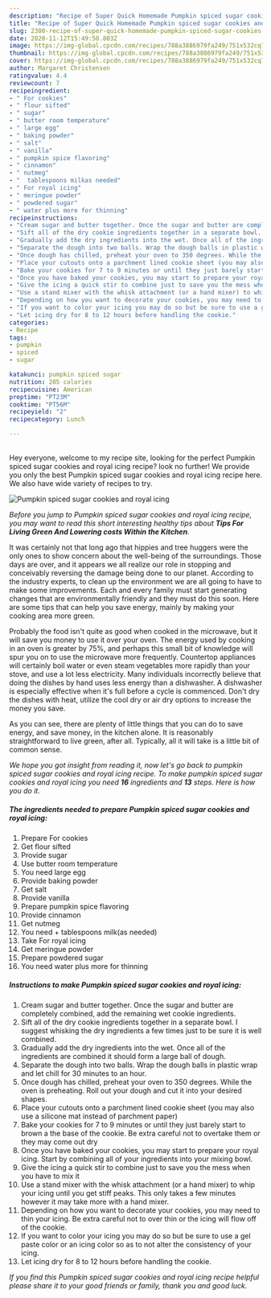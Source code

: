 ```yaml
---
description: "Recipe of Super Quick Homemade Pumpkin spiced sugar cookies and royal icing"
title: "Recipe of Super Quick Homemade Pumpkin spiced sugar cookies and royal icing"
slug: 2300-recipe-of-super-quick-homemade-pumpkin-spiced-sugar-cookies-and-royal-icing
date: 2020-11-12T15:49:50.803Z
image: https://img-global.cpcdn.com/recipes/788a3886979fa249/751x532cq70/pumpkin-spiced-sugar-cookies-and-royal-icing-recipe-main-photo.jpg
thumbnail: https://img-global.cpcdn.com/recipes/788a3886979fa249/751x532cq70/pumpkin-spiced-sugar-cookies-and-royal-icing-recipe-main-photo.jpg
cover: https://img-global.cpcdn.com/recipes/788a3886979fa249/751x532cq70/pumpkin-spiced-sugar-cookies-and-royal-icing-recipe-main-photo.jpg
author: Margaret Christensen
ratingvalue: 4.4
reviewcount: 7
recipeingredient:
- " For cookies"
- " flour sifted"
- " sugar"
- " butter room temperature"
- " large egg"
- " baking powder"
- " salt"
- " vanilla"
- " pumpkin spice flavoring"
- " cinnamon"
- " nutmeg"
- "  tablespoons milkas needed"
- " For royal icing"
- " meringue powder"
- " powdered sugar"
- " water plus more for thinning"
recipeinstructions:
- "Cream sugar and butter together. Once the sugar and butter are completely combined, add the remaining wet cookie ingredients."
- "Sift all of the dry cookie ingredients together in a separate bowl. I suggest whisking the dry ingredients a few times just to be sure it is well combined."
- "Gradually add the dry ingredients into the wet. Once all of the ingredients are combined it should form a large ball of dough."
- "Separate the dough into two balls. Wrap the dough balls in plastic wrap and let chill for 30 minutes to an hour."
- "Once dough has chilled, preheat your oven to 350 degrees. While the oven is preheating. Roll out your dough and cut it into your desired shapes."
- "Place your cutouts onto a parchment lined cookie sheet (you may also use a silicone mat instead of parchment paper)"
- "Bake your cookies for 7 to 9 minutes or until they just barely start to brown a the base of the cookie. Be extra careful not to overtake them or they may come out dry"
- "Once you have baked your cookies, you may start to prepare your royal icing. Start by combining all of your ingredients into your mixing bowl."
- "Give the icing a quick stir to combine just to save you the mess when you have to mix it"
- "Use a stand mixer with the whisk attachment (or a hand mixer) to whip your icing until you get stiff peaks. This only takes a few minutes however it may take more with a hand mixer."
- "Depending on how you want to decorate your cookies, you may need to thin your icing. Be extra careful not to over thin or the icing will flow off of the cookie."
- "If you want to color your icing you may do so but be sure to use a gel paste color or an icing color so as to not alter the consistency of your icing."
- "Let icing dry for 8 to 12 hours before handling the cookie."
categories:
- Recipe
tags:
- pumpkin
- spiced
- sugar

katakunci: pumpkin spiced sugar 
nutrition: 205 calories
recipecuisine: American
preptime: "PT23M"
cooktime: "PT56M"
recipeyield: "2"
recipecategory: Lunch

---
```

<br>
Hey everyone, welcome to my recipe site, looking for the perfect Pumpkin spiced sugar cookies and royal icing recipe? look no further! We provide you only the best Pumpkin spiced sugar cookies and royal icing recipe here. We also have wide variety of recipes to try.
<br>


![Pumpkin spiced sugar cookies and royal icing](https://img-global.cpcdn.com/recipes/788a3886979fa249/751x532cq70/pumpkin-spiced-sugar-cookies-and-royal-icing-recipe-main-photo.jpg)

<i>Before you jump to Pumpkin spiced sugar cookies and royal icing recipe, you may want to read this short interesting healthy tips about 
<strong>Tips For Living Green And Lowering costs Within the Kitchen</strong>.</i>
</br>

It was certainly not that long ago that hippies and tree huggers were the only ones to show concern about the well-being of the surroundings. Those days are over, and it appears we all realize our role in stopping and conceivably reversing the damage being done to our planet. According to the industry experts, to clean up the environment we are all going to have to make some improvements. Each and every family must start generating changes that are environmentally friendly and they must do this soon. Here are some tips that can help you save energy, mainly by making your cooking area more green.

Probably the food isn't quite as good when cooked in the microwave, but it will save you money to use it over your oven. The energy used by cooking in an oven is greater by 75%, and perhaps this small bit of knowledge will spur you on to use the microwave more frequently. Countertop appliances will certainly boil water or even steam vegetables more rapidly than your stove, and use a lot less electricity. Many individuals incorrectly believe that doing the dishes by hand uses less energy than a dishwasher. A dishwasher is especially effective when it's full before a cycle is commenced. Don't dry the dishes with heat, utilize the cool dry or air dry options to increase the money you save.

As you can see, there are plenty of little things that you can do to save energy, and save money, in the kitchen alone. It is reasonably straightforward to live green, after all. Typically, all it will take is a little bit of common sense.


<i>We hope you got insight from reading it, now let's go back to pumpkin spiced sugar cookies and royal icing recipe. To make pumpkin spiced sugar cookies and royal icing you need <strong>16</strong> ingredients and <strong>13</strong> steps. Here is how you do it.
</i>

##### The ingredients needed to prepare Pumpkin spiced sugar cookies and royal icing:

1. Prepare  For cookies
1. Get  flour sifted
1. Provide  sugar
1. Use  butter room temperature
1. You need  large egg
1. Provide  baking powder
1. Get  salt
1. Provide  vanilla
1. Prepare  pumpkin spice flavoring
1. Provide  cinnamon
1. Get  nutmeg
1. You need  + tablespoons milk(as needed)
1. Take  For royal icing
1. Get  meringue powder
1. Prepare  powdered sugar
1. You need  water plus more for thinning


##### Instructions to make Pumpkin spiced sugar cookies and royal icing:

1. Cream sugar and butter together. Once the sugar and butter are completely combined, add the remaining wet cookie ingredients.
1. Sift all of the dry cookie ingredients together in a separate bowl. I suggest whisking the dry ingredients a few times just to be sure it is well combined.
1. Gradually add the dry ingredients into the wet. Once all of the ingredients are combined it should form a large ball of dough.
1. Separate the dough into two balls. Wrap the dough balls in plastic wrap and let chill for 30 minutes to an hour.
1. Once dough has chilled, preheat your oven to 350 degrees. While the oven is preheating. Roll out your dough and cut it into your desired shapes.
1. Place your cutouts onto a parchment lined cookie sheet (you may also use a silicone mat instead of parchment paper)
1. Bake your cookies for 7 to 9 minutes or until they just barely start to brown a the base of the cookie. Be extra careful not to overtake them or they may come out dry
1. Once you have baked your cookies, you may start to prepare your royal icing. Start by combining all of your ingredients into your mixing bowl.
1. Give the icing a quick stir to combine just to save you the mess when you have to mix it
1. Use a stand mixer with the whisk attachment (or a hand mixer) to whip your icing until you get stiff peaks. This only takes a few minutes however it may take more with a hand mixer.
1. Depending on how you want to decorate your cookies, you may need to thin your icing. Be extra careful not to over thin or the icing will flow off of the cookie.
1. If you want to color your icing you may do so but be sure to use a gel paste color or an icing color so as to not alter the consistency of your icing.
1. Let icing dry for 8 to 12 hours before handling the cookie.


<i>If you find this Pumpkin spiced sugar cookies and royal icing recipe helpful please share it to your good friends or family, thank you and good luck.</i>
